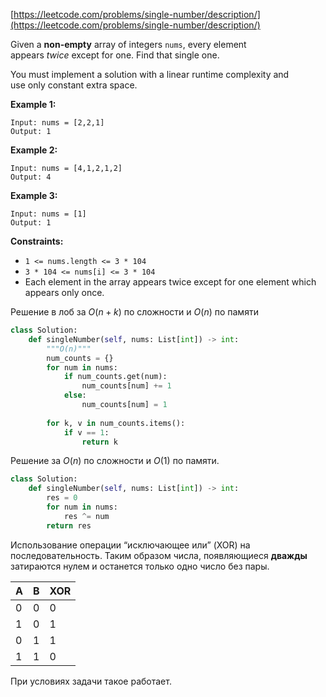 [https://leetcode.com/problems/single-number/description/](https://leetcode.com/problems/single-number/description/)

Given a **non-empty** array of integers `nums`, every element appears _twice_ except for one. Find that single one.

You must implement a solution with a linear runtime complexity and use only constant extra space.

**Example 1:**

```
Input: nums = [2,2,1]
Output: 1
```

**Example 2:**

```
Input: nums = [4,1,2,1,2]
Output: 4
```

**Example 3:**

```
Input: nums = [1]
Output: 1
```

**Constraints:**

- `1 <= nums.length <= 3 * 104`
- `3 * 104 <= nums[i] <= 3 * 104`
- Each element in the array appears twice except for one element which appears only once.

Решение в лоб за $O(n+k)$ по сложности и $O(n)$ по памяти

```python
class Solution:
    def singleNumber(self, nums: List[int]) -> int:
        """O(n)"""
        num_counts = {}
        for num in nums:
            if num_counts.get(num):
                num_counts[num] += 1
            else:
                num_counts[num] = 1
        
        for k, v in num_counts.items():
            if v == 1:
                return k
```

Решение за $O(n)$ по сложности и $O(1)$ по памяти.

```python
class Solution:
    def singleNumber(self, nums: List[int]) -> int:
        res = 0
        for num in nums:
            res ^= num
        return res
```

Использование операции “исключающее или” (XOR) на последовательность. Таким образом числа, появляющиеся **дважды** затираются нулем и останется только одно число без пары.

|A|B|XOR|
|---|---|---|
|0|0|0|
|1|0|1|
|0|1|1|
|1|1|0|

При условиях задачи такое работает.